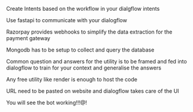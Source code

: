 Create Intents based on the workflow in your dialgflow intents

Use fastapi to communicate with your dialogflow

Razorpay provides webhooks to simplify the data extraction for the payment gateway

Mongodb has to be setup to collect and query the database

Common question and answers for the utility is to be framed and fed into dialogflow to train for your context and generalise the answers

Any free utility like render is enough to host the code

URL need to be pasted on website and dialogflow takes care of the UI

You will see the bot working!!!@!
